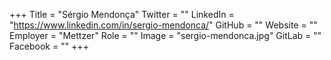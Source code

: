 +++
Title = "Sérgio Mendonça"
Twitter = ""
LinkedIn = "https://www.linkedin.com/in/sergio-mendonca/"
GitHub = ""
Website = ""
Employer = "Mettzer"
Role = ""
Image = "sergio-mendonca.jpg"
GitLab = ""
Facebook = ""
+++
